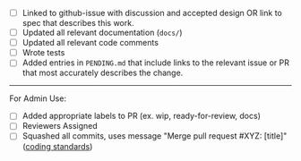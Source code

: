 <!-- < < < < < < < < < < < < < < < < < < < < < < < < < < < < < < < < < ☺
v                               ✰  Thanks for creating a PR! ✰    
v    Before smashing the submit button please review the checkboxes.
v    If a checkbox is n/a - please still include it but + a little note why
☺ > > > > > > > > > > > > > > > > > > > > > > > > > > > > > > > > >  -->

- [ ] Linked to github-issue with discussion and accepted design OR link to spec that describes this work.
- [ ] Updated all relevant documentation (`docs/`)
- [ ] Updated all relevant code comments
- [ ] Wrote tests
- [ ] Added entries in `PENDING.md` that include links to the relevant issue or PR that most accurately describes the change.
___________________________________
For Admin Use:
- [ ] Added appropriate labels to PR (ex. wip, ready-for-review, docs)
- [ ] Reviewers Assigned
- [ ] Squashed all commits, uses message "Merge pull request #XYZ: [title]" ([coding standards](https://github.com/tendermint/coding/blob/master/README.md#merging-a-pr))
